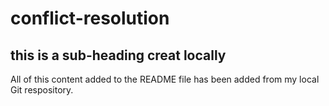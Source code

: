 # conflict-resolution

## this is a sub-heading creat locally

All of this content added to the README file has been added from my local Git respository. 
